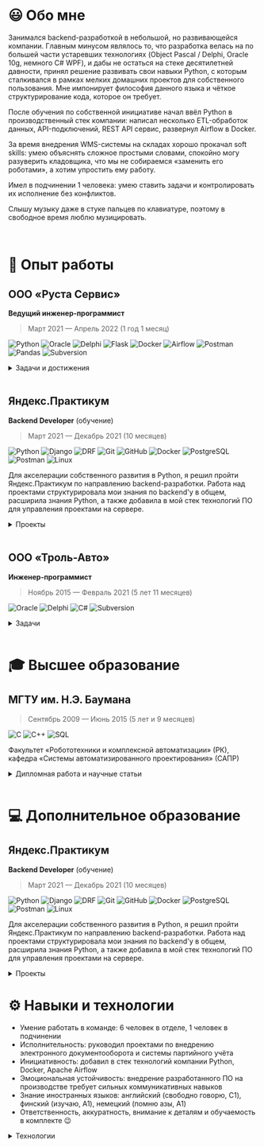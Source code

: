 # 😃 Обо мне

Занимался backend-разработкой в небольшой, но развивающейся компании. Главным минусом являлось то, что разработка велась на по большей части устаревших технологиях (Object Pascal / Delphi, Oracle 10g, немного C# WPF), и дабы не остаться на стеке десятилетней давности, принял решение развивать свои навыки Python, с которым сталкивался в рамках мелких домашних проектов для собственного пользования. Мне импонирует философия данного языка и чёткое структурирование кода, которое он требует.

После обучения по собственной инициативе начал ввёл Python в производственный стек компании: написал несколько ETL-обработок данных, API-подключений, REST API сервис, развернул Airflow в Docker.

<!--В качестве развития навыков SQL и PL/SQL часто проводил время за чтением блогов Тома Кайта (Oracle), участвовал в еженедельных квизах на Oracle Developer.-->

За время внедрения WMS-системы на складах хорошо прокачал soft skills: умею объяснять сложное простыми словами, спокойно могу разуверить кладовщика, что мы не собираемся «заменить его роботами», а хотим упростить ему работу.

Имел в подчинении 1 человека: умею ставить задачи и контролировать их исполнение без конфликтов.

Слышу музыку даже в стуке пальцев по клавиатуре, поэтому в свободное время люблю музицировать.

<br/>

# 💼 Опыт работы

## ООО «Руста Сервис»

**Ведущий инженер-программист**

> Март 2021 — Апрель 2022 (1 год 1 месяц)

![Python](https://img.shields.io/badge/-Python-333333?style=flat-square&logo=python&logoColor=3776AB)
![Oracle](https://img.shields.io/badge/-Oracle-333333?style=flat&logo=Oracle&logoColor=F80000)
![Delphi](https://img.shields.io/badge/-Delphi-333333?style=flat-square&logo=Delphi&logoColor=EE1F35)
![Flask](https://img.shields.io/badge/-Flask-333333?style=flat&logo=Flask&logoColor=FFFFFF)
![Docker](https://img.shields.io/badge/-Docker-333333?style=flat&logo=docker&logoColor=2496ED)
![Airflow](https://img.shields.io/badge/-Airflow-333333?style=flat&logo=ApacheAirflow&logoColor=FFFFFF)
![Postman](https://img.shields.io/badge/-Postman-333333?style=flat&logo=Postman)
![Pandas](https://img.shields.io/badge/-Pandas-333333?style=flat&logo=Pandas&logoColor=FFFFFF)
![Subversion](https://img.shields.io/badge/-Subversion-333333?style=flat&logo=Subversion&logoColor=F05032)

<details>
  
<summary>Задачи и достижения</summary>

### Разработка и поддержка собственной EMS-системы:

* реализовал бизнес-логику отправки товаров на реализацию, учёт на складах временного хранения, штрихкодирование товаров на производстве => вышли на новые рынки, ускорилась обработка заказов, повысилась детализация учёта, уменьшение брака

### Проектирование, разработка и внедрение WMS-системы:

* добавление партионного учёта, адресного хранения на складах => снизилось число ошибок, количество брака и просрочки

### Работа со сторонними API:

* реализовал обмен данных по EDI => ускорилась обработка заказов, повысилось качество и оперативность данных для аналитики

* по моей инициативе в стек технологий компании был добавлен Python => значительно ускорилась и упростилась работа с API и обработка данных

### Обработка данных:

* добавил в стек технологий компании Apache Airflow, развернул его в Docker, написал несколько DAG'ов по обработке данных по остаткам нашей продукции на маркетплейсах, отправке актуальных прайс-листов клиентам, ежедневным заданиям по работе с документооборотом => повышение отказоустойчивости обработок, удобство в их поддержке, мониторингу и расширению, упрощение обработки данных, ускорение работы менеджеров и аналитиков 

</details>

<br/>

## Яндекс.Практикум

**Backend Developer** (обучение)

> Март 2021 — Декабрь 2021 (10 месяцев)

![Python](https://img.shields.io/badge/-Python-333333?style=flat-square&logo=python&logoColor=3776AB)
![Django](https://img.shields.io/badge/-Django-333333?style=flat&logo=Django&logoColor=FFFFFF)
![DRF](https://img.shields.io/badge/-DRF-333333?style=flat&logo=Django&logoColor=FFFFFF)
![Git](https://img.shields.io/badge/-Git-333333?style=flat&logo=git&logoColor=F05032)
![GitHub](https://img.shields.io/badge/-GitHub-333333?style=flat&logo=github&logoColor=FFFFFF)
![Docker](https://img.shields.io/badge/-Docker-333333?style=flat&logo=docker&logoColor=2496ED)
![PostgreSQL](https://img.shields.io/badge/-PostgreSQL-333333?style=flat&logo=PostgreSQL&logoColor=FFFFFF)
![Postman](https://img.shields.io/badge/-Postman-333333?style=flat&logo=Postman)
![Linux](https://img.shields.io/badge/-Linux-333333?style=flat&logo=Linux)

Для акселерации собственного развития в Python, я решил пройти Яндекс.Практикум по направлению backend-разработки. Работа над проектами структурировала мои знания по backend'у в общем, расширила знания Python, а также добавила в мой стек технологий ПО для управления проектами на сервере.

<details>
  
<summary>Проекты</summary>

Работал над рядом проектов:

* реализовал [backend и API сервиса «Продуктовый помощник»](https://github.com/hardkoro/foodgram) с возможностью создания рецептов, подписки на авторов, списков избранного и выгрузкой сводного списка продуктов из выбранных рецептов

* реализовал [backend соц. сети](https://github.com/hardkoro/yatube) с возможностью создания постов, добавления изображений и комментариев

* создал [API для соц. сети](https://github.com/hardkoro/yatube_api): token-авторизация, регистрация, получение списка постов или отдельного поста, создание поста, комментария и т.д.

* участвовал в командой разработке [API для проекта, позволяющего оставлять отзывы и комментарии о произведениях искусства](https://github.com/hardkoro/yamdb_api). Разрабатывал функционал отзывов и комментариев, добавление данных из CSV, создавал docker-контейнеры, запускал проект на облачном сервере

* создал [Telegram-бота](https://github.com/hardkoro/homework_bot) для уведомления о статусе проверки домашнего задания, который затем перевёл на уведомления о статусе CI/CD разворачиваемых проектов
  
</details>

<br/>

## ООО «Троль-Авто»

**Инженер-программист**

> Ноябрь 2015 — Февраль 2021 (5 лет 11 месяцев)

![Oracle](https://img.shields.io/badge/-Oracle-333333?style=flat&logo=Oracle&logoColor=F80000)
![Delphi](https://img.shields.io/badge/-Delphi-333333?style=flat-square&logo=Delphi&logoColor=EE1F35)
![C#](https://img.shields.io/badge/-C%23-333333?style=flat&logo=c-sharp&logoColor=239120)
![Subversion](https://img.shields.io/badge/-Subversion-333333?style=flat&logo=Subversion&logoColor=F05032)

<details>
  
<summary>Задачи</summary>

Разработка и поддержка собственной EMS-системы — проектирование БД, расширение функционала, реализация бизнес-логики Cоздание форм и отчётов.

</details>

<br/>
  
# 🎓 Высшее образование

## МГТУ им. Н.Э. Баумана

> Сентябрь 2009 — Июнь 2015 (5 лет и 9 месяцев)

![C](https://img.shields.io/badge/-C-333333?style=flat&logo=c&logoColor=00599C)
![C++](https://img.shields.io/badge/-C++-333333?style=flat&logo=c%2B%2B&logoColor=00599C)
![SQL](https://img.shields.io/badge/-SQL-333333?style=flat&logo=mysql&logoColor=FFFFFF)

Факультет «Робототехники и комплексной автоматизации» (РК), кафедра «Системы автоматизированного проектирования» (САПР)

<details>
  
<summary>Дипломная работа и научные статьи</summary>

* Дипломная работа «Разработка системы управления складом. Подсистема комплектования заказов» (защищена на «отлично»)
* Научная статья [«Процесс комплектования заказов на складе. Обзор»](https://www.elibrary.ru/item.asp?id=23409924)
* Научная статья [«Процесс комплектования заказов на складе. Задача маршрутизации сборщиков заказов»](https://www.elibrary.ru/item.asp?id=23409957)

</details>

<br/>

# 💻 Дополнительное образование

## Яндекс.Практикум

**Backend Developer** (обучение)

> Март 2021 — Декабрь 2021 (10 месяцев)

![Python](https://img.shields.io/badge/-Python-333333?style=flat-square&logo=python&logoColor=3776AB)
![Django](https://img.shields.io/badge/-Django-333333?style=flat&logo=Django&logoColor=FFFFFF)
![DRF](https://img.shields.io/badge/-DRF-333333?style=flat&logo=Django&logoColor=FFFFFF)
![Git](https://img.shields.io/badge/-Git-333333?style=flat&logo=git&logoColor=F05032)
![GitHub](https://img.shields.io/badge/-GitHub-333333?style=flat&logo=github&logoColor=FFFFFF)
![Docker](https://img.shields.io/badge/-Docker-333333?style=flat&logo=docker&logoColor=2496ED)
![PostgreSQL](https://img.shields.io/badge/-PostgreSQL-333333?style=flat&logo=PostgreSQL&logoColor=FFFFFF)
![Postman](https://img.shields.io/badge/-Postman-333333?style=flat&logo=Postman)
![Linux](https://img.shields.io/badge/-Linux-333333?style=flat&logo=Linux)

Для акселерации собственного развития в Python, я решил пройти Яндекс.Практикум по направлению backend-разработки. Работа над проектами структурировала мои знания по backend'у в общем, расширила знания Python, а также добавила в мой стек технологий ПО для управления проектами на сервере.

<details>
  
<summary>Проекты</summary>

Работал над рядом проектов:

* реализовал [backend и API сервиса «Продуктовый помощник»](https://github.com/hardkoro/foodgram) с возможностью создания рецептов, подписки на авторов, списков избранного и выгрузкой сводного списка продуктов из выбранных рецептов

* реализовал [backend соц. сети](https://github.com/hardkoro/yatube) с возможностью создания постов, добавления изображений и комментариев

* создал [API для соц. сети](https://github.com/hardkoro/yatube_api): token-авторизация, регистрация, получение списка постов или отдельного поста, создание поста, комментария и т.д.

* участвовал в командой разработке [API для проекта, позволяющего оставлять отзывы и комментарии о произведениях искусства](https://github.com/hardkoro/yamdb_api). Разрабатывал функционал отзывов и комментариев, добавление данных из CSV, создавал docker-контейнеры, запускал проект на облачном сервере

* создал [Telegram-бота](https://github.com/hardkoro/homework_bot) для уведомления о статусе проверки домашнего задания, который затем перевёл на уведомления о статусе CI/CD разворачиваемых проектов
  
</details>

# ⚙️ Навыки и технологии

- Умение работать в команде: 6 человек в отделе, 1 человек в подчинении
- Исполнительность: руководил проектами по внедрению электронного документооборота и системы партийного учёта
- Инициативность: добавил в стек технологий компании Python, Docker, Apache Airflow
- Эмоциональная устойчивость: внедрение разработанного ПО на производстве требует сильных коммуникативных навыков
- Знание иностранных языков: английский (свободно говорю, C1), финский (изучаю, A1), немецкий (помню азы, A1)
- Ответственность, аккуратность, внимание к деталям и обучаемость в комплекте 😉

<details>
  
<summary>Технологии</summary>

### Языки
  ![Python](https://img.shields.io/badge/-Python-333333?style=flat-square&logo=python&logoColor=3776AB)
  ![Delphi](https://img.shields.io/badge/-Delphi-333333?style=flat-square&logo=Delphi&logoColor=EE1F35)
     (with a bit of
  ![C#](https://img.shields.io/badge/-C%23-333333?style=flat-square&logo=CSharp&logoColor=239120)
  ![JavaScript](https://img.shields.io/badge/-JavaScript-333333?style=flat-square&logo=JavaScript)
  )
  
### Библиотеки и фреймворки
 ![Django](https://img.shields.io/badge/-Django-333333?style=flat&logo=Django&logoColor=FFFFFF)
 ![DRF](https://img.shields.io/badge/-DRF-333333?style=flat&logo=Django&logoColor=FFFFFF)
 ![Flask](https://img.shields.io/badge/-Flask-333333?style=flat&logo=Flask&logoColor=FFFFFF)
 ![ElasticSearch](https://img.shields.io/badge/-ElasticSearch-333333?style=flat&logo=ElasticSearch)
   
### Инфраструктура и DevOps
  ![Git](https://img.shields.io/badge/-Git-333333?style=flat&logo=git&logoColor=F05032)
  ![GitHub](https://img.shields.io/badge/-GitHub-333333?style=flat&logo=github&logoColor=FFFFFF)
  ![Docker](https://img.shields.io/badge/-Docker-333333?style=flat&logo=docker&logoColor=2496ED)
  ![Airflow](https://img.shields.io/badge/-Airflow-333333?style=flat&logo=ApacheAirflow&logoColor=FFFFFF)
  ![Oracle](https://img.shields.io/badge/-Oracle-333333?style=flat&logo=Oracle&logoColor=F80000)
  ![PostgreSQL](https://img.shields.io/badge/-PostgreSQL-333333?style=flat&logo=PostgreSQL&logoColor=FFFFFF)
  ![Heroku](https://img.shields.io/badge/-Heroku-333333?style=flat&logo=Heroku)
  ![Nginx](https://img.shields.io/badge/-Nginx-333333?style=flat&logo=Nginx)
  ![MongoDB](https://img.shields.io/badge/-MongoDB-333333?style=flat&logo=MongoDB)

### Окружение, среды разработки и прочие инструменты
  ![Visual Studio Code](https://img.shields.io/badge/-Visual%20Studio%20Code-333333?style=flat&logo=Visual-Studio-Code&logoColor=007ACC)
  ![Visual Studio Community/Enterprise](https://img.shields.io/badge/-Visual%20Studio-333333?style=flat&logo=Visual-Studio-Code&logoColor=7e10cc)
  ![Postman](https://img.shields.io/badge/-Postman-333333?style=flat&logo=Postman)
  ![Windows](https://img.shields.io/badge/-Windows-333333?style=flat&logo=Windows)
  ![Linux](https://img.shields.io/badge/-Linux-333333?style=flat&logo=Linux)
  
</details>
